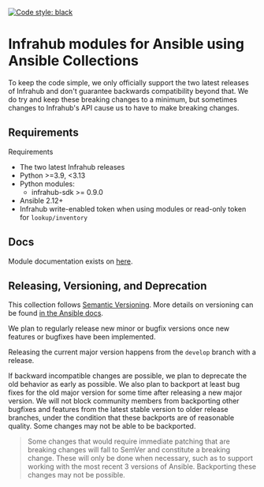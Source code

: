 [![Code style: black](https://img.shields.io/badge/code%20style-black-000000.svg)](https://github.com/ambv/black)

# Infrahub modules for Ansible using Ansible Collections

To keep the code simple, we only officially support the two latest releases of Infrahub and don't guarantee backwards compatibility beyond that. We do try and keep these breaking changes to a minimum, but sometimes changes to Infrahub's API cause us to have to make breaking changes.

## Requirements
Requirements

- The two latest Infrahub releases
- Python >=3.9, <3.13
- Python modules:
  - infrahub-sdk >= 0.9.0
- Ansible 2.12+
- Infrahub write-enabled token when using modules or read-only token for `lookup/inventory`

## Docs
Module documentation exists on [here](https://infrahub-ansible.readthedocs.io/en/latest/).


## Releasing, Versioning, and Deprecation

This collection follows [Semantic Versioning](https://semver.org/). More details on versioning can be found [in the Ansible docs](https://docs.ansible.com/ansible/latest/dev_guide/developing_collections.html#collection-versions).

We plan to regularly release new minor or bugfix versions once new features or bugfixes have been implemented.

Releasing the current major version happens from the `develop` branch with a release.

If backward incompatible changes are possible, we plan to deprecate the old behavior as early as possible. We also plan to backport at least bug fixes for the old major version for some time after releasing a new major version. We will not block community members from backporting other bugfixes and features from the latest stable version to older release branches, under the condition that these backports are of reasonable quality. Some changes may not be able to be backported.

> Some changes that would require immediate patching that are breaking changes will fall to SemVer and constitute a breaking change. These will only be done when necessary, such as to support working with the most recent 3 versions of Ansible. Backporting these changes may not be possible.
